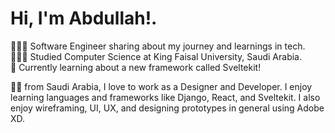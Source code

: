 # Hi, I'm Abdullah!.

👩🏻‍💻 Software Engineer sharing about my journey and learnings in tech.<br/>
👩🏻‍🎓 Studied Computer Science at King Faisal University, Saudi Arabia. <br/>
💭 Currently learning about a new framework called Sveltekit!<br/>

<!--
**Abdullah2althani/abdullah2althani** is a ✨ _special_ ✨ repository because its `README.md` (this file) appears on your GitHub profile.

Here are some ideas to get you started:

- 🔭 I’m currently working on sveltekit framework...
- 🌱 I’m currently learning ...
- 👯 I’m looking to collaborate on ...
- 🤔 I’m looking for help with ...
- 💬 Ask me about ...
- 📫 How to reach me: ...
- 😄 Pronouns: ...
- ⚡ Fun fact: ...
-->


🙋‍♂️  from Saudi Arabia, I love to work as a Designer and Developer. 
I enjoy learning languages and frameworks like Django, React, and Sveltekit. 
I also enjoy wireframing, UI, UX, and designing prototypes in general using Adobe XD.


